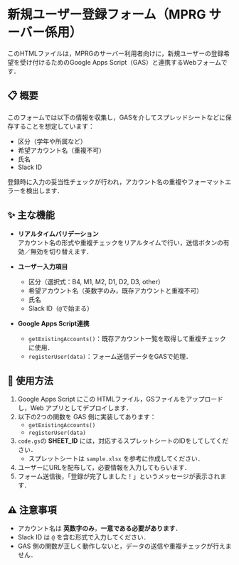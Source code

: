 # 新規ユーザー登録フォーム（MPRG サーバー係用）

このHTMLファイルは，MPRGのサーバー利用者向けに，新規ユーザーの登録希望を受け付けるためのGoogle Apps Script（GAS）と連携するWebフォームです．


## 📋 概要

このフォームでは以下の情報を収集し，GASを介してスプレッドシートなどに保存することを想定しています：

- 区分（学年や所属など）
- 希望アカウント名（重複不可）
- 氏名
- Slack ID

登録時に入力の妥当性チェックが行われ，アカウント名の重複やフォーマットエラーを検出します．


## ✨ 主な機能

- **リアルタイムバリデーション**  
  アカウント名の形式や重複チェックをリアルタイムで行い，送信ボタンの有効／無効を切り替えます．

- **ユーザー入力項目**  
  - 区分（選択式：B4, M1, M2, D1, D2, D3, other）
  - 希望アカウント名（英数字のみ，既存アカウントと重複不可）
  - 氏名
  - Slack ID（`@`で始まる）

- **Google Apps Script連携**
  - `getExistingAccounts()`：既存アカウント一覧を取得して重複チェックに使用．
  - `registerUser(data)`：フォーム送信データをGASで処理．


## 🚀 使用方法

1. Google Apps Script にこの HTMLファイル，GSファイルをアップロードし，Web アプリとしてデプロイします．
2. 以下の2つの関数を GAS 側に実装してあります：
   - `getExistingAccounts()`
   - `registerUser(data)`
3. `code.gs`の **SHEET_ID** には，対応するスプレットシートのIDをしてしてください．
   - スプレットシートは `sample.xlsx` を参考に作成してください．
5. ユーザーにURLを配布して，必要情報を入力してもらいます．
6. フォーム送信後，「登録が完了しました！」というメッセージが表示されます．


## ⚠️ 注意事項

- アカウント名は **英数字のみ**，**一意である必要があります**．
- Slack ID は `@` を含む形式で入力してください．
- GAS 側の関数が正しく動作しないと，データの送信や重複チェックが行えません．



